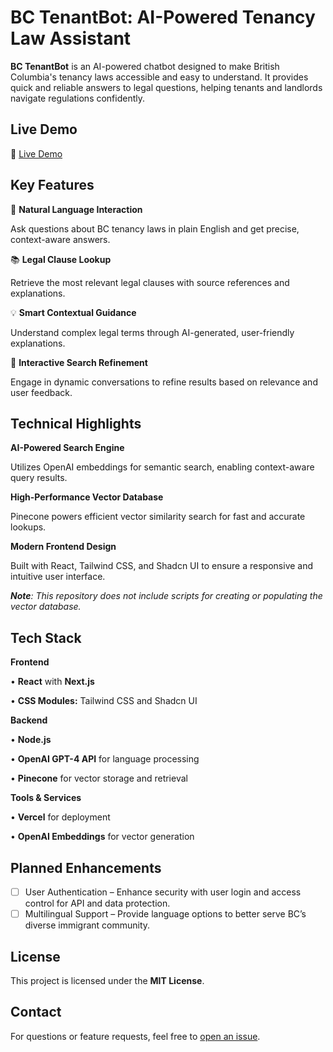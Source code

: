 # BC TenantBot: AI-Powered Tenancy Law Assistant

**BC TenantBot** is an AI-powered chatbot designed to make British Columbia's tenancy laws accessible and easy to understand. It provides quick and reliable answers to legal questions, helping tenants and landlords navigate regulations confidently.

## Live Demo

🔗 [Live Demo](https://bc-tenant-bot.vercel.app/)


## Key Features

🤖 **Natural Language Interaction**

Ask questions about BC tenancy laws in plain English and get precise, context-aware answers.

📚 **Legal Clause Lookup**

Retrieve the most relevant legal clauses with source references and explanations.

💡 **Smart Contextual Guidance**

Understand complex legal terms through AI-generated, user-friendly explanations.

🔄 **Interactive Search Refinement**

Engage in dynamic conversations to refine results based on relevance and user feedback.

## Technical Highlights

**AI-Powered Search Engine**

Utilizes OpenAI embeddings for semantic search, enabling context-aware query results.

**High-Performance Vector Database**

Pinecone powers efficient vector similarity search for fast and accurate lookups.

**Modern Frontend Design**

Built with React, Tailwind CSS, and Shadcn UI to ensure a responsive and intuitive user interface.

***Note**: This repository does not include scripts for creating or populating the vector database.*

## Tech Stack

**Frontend**

•	**React** with **Next.js**

•	**CSS Modules:** Tailwind CSS and Shadcn UI

**Backend**

•	**Node.js**

•	**OpenAI GPT-4 API** for language processing

•	**Pinecone** for vector storage and retrieval

**Tools & Services**

•	**Vercel** for deployment

•	**OpenAI Embeddings** for vector generation

## Planned Enhancements
- [ ] User Authentication – Enhance security with user login and access control for API and data protection.
- [ ] Multilingual Support – Provide language options to better serve BC’s diverse immigrant community.

## License

This project is licensed under the **MIT License**.

## Contact

For questions or feature requests, feel free to [open an issue](https://github.com/mengweij/bc-tenant-bot/issues/new/choose).

